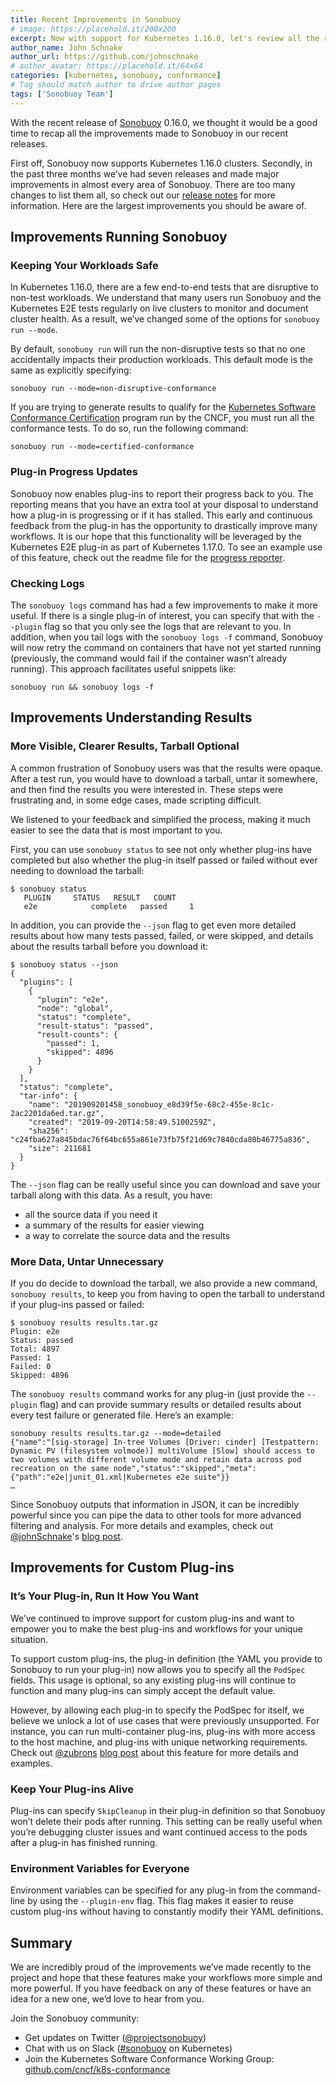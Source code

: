 ```yaml
---
title: Recent Improvements in Sonobuoy
# image: https://placehold.it/200x200
excerpt: Now with support for Kubernetes 1.16.0, let's review all the recent improvements to Sonobuoy.
author_name: John Schnake
author_url: https://github.com/johnschnake
# author_avatar: https://placehold.it/64x64
categories: [kubernetes, sonobuoy, conformance]
# Tag should match author to drive author pages
tags: ['Sonobuoy Team']
---
```


With the recent release of [Sonobuoy][github] 0.16.0, we thought it would be a good time to recap all the improvements made to Sonobuoy in our recent releases.

First off, Sonobuoy now supports Kubernetes 1.16.0 clusters.  Secondly, in the past three months we’ve had seven releases and made major improvements in almost every area of Sonobuoy. There are too many changes to list them all, so check out our [release notes][releases] for more information. Here are the largest improvements you should be aware of.

## Improvements Running Sonobuoy
### Keeping Your Workloads Safe
In Kubernetes 1.16.0, there are a few end-to-end tests that are disruptive to non-test workloads. We understand that many users run Sonobuoy and the Kubernetes E2E tests regularly on live clusters to monitor and document cluster health. As a result, we’ve changed some of the options for `sonobuoy run --mode`.

By default, `sonobuoy run` will run the non-disruptive tests so that no one accidentally impacts their production workloads. This default mode is the same as explicitly specifying:

```
sonobuoy run --mode=non-disruptive-conformance
```

If you are trying to generate results to qualify for the [Kubernetes Software
Conformance Certification][cncf] program run by the CNCF, you must run all the conformance tests. To do so, run the following command: 

```
sonobuoy run --mode=certified-conformance
```

### Plug-in Progress Updates
Sonobuoy now enables plug-ins to report their progress back to you. The reporting means that you have an extra tool at your disposal to understand how a plug-in is progressing or if it has stalled. This early and continuous feedback from the plug-in has the opportunity to drastically improve many workflows. It is our hope that this functionality will be leveraged by the Kubernetes E2E plug-in as part of Kubernetes 1.17.0. To see an example use of this feature, check out the readme file for the [progress reporter][progressExample].

### Checking Logs
The `sonobuoy logs` command has had a few improvements to make it more useful. If there is a single plug-in of interest, you can specify that with the `--plugin` flag so that you only see the logs that are relevant to you. In addition, when you tail logs with the `sonobuoy logs -f` command, Sonobuoy will now retry the command on containers that have not yet started running (previously, the command would fail if the container wasn’t already running). This approach facilitates useful snippets like:

```
sonobuoy run && sonobuoy logs -f
```

## Improvements Understanding Results
### More Visible, Clearer Results, Tarball Optional
A common frustration of Sonobuoy users was that the results were opaque. After a test run, you would have to download a tarball, untar it somewhere, and then find the results you were interested in. These steps were frustrating and, in some edge cases, made scripting difficult.

We listened to your feedback and simplified the process, making it much easier to see the data that is most important to you.

First, you can use `sonobuoy status` to see not only whether plug-ins have completed but also whether the plug-in itself passed or failed without ever needing to download the tarball:

```
$ sonobuoy status
   PLUGIN     STATUS   RESULT   COUNT
   e2e            complete   passed     1
```

In addition, you can provide the `--json` flag to get even more detailed results about how many tests passed, failed, or were skipped, and details about the results tarball before you download it:

```
$ sonobuoy status --json
{
  "plugins": [
    {
      "plugin": "e2e",
      "node": "global",
      "status": "complete",
      "result-status": "passed",
      "result-counts": {
        "passed": 1,
        "skipped": 4896
      }
    }
  ],
  "status": "complete",
  "tar-info": {
    "name": "201909201458_sonobuoy_e8d39f5e-68c2-455e-8c1c-2ac2201da6ed.tar.gz",
    "created": "2019-09-20T14:58:49.5100259Z",
    "sha256": "c24fba627a845bdac76f64bc655a861e73fb75f21d69c7840cda80b46775a836",
    "size": 211681
  }
}
```

The `--json` flag can be really useful since you can download and save your tarball along with this data. As a result, you have:

 - all the source data if you need it
 - a summary of the results for easier viewing
 - a way to correlate the source data and the results

### More Data, Untar Unnecessary
If you do decide to download the tarball, we also provide a new command, `sonobuoy results`, to keep you from having to open the tarball to understand if your plug-ins passed or failed:

```
$ sonobuoy results results.tar.gz
Plugin: e2e
Status: passed
Total: 4897
Passed: 1
Failed: 0
Skipped: 4896
```

The `sonobuoy results` command works for any plug-in (just provide the `--plugin` flag) and can provide summary results or detailed results about every test failure or generated file. Here’s an example:

```
sonobuoy results results.tar.gz --mode=detailed
{"name":"[sig-storage] In-tree Volumes [Driver: cinder] [Testpattern: Dynamic PV (filesystem volmode)] multiVolume [Slow] should access to two volumes with different volume mode and retain data across pod recreation on the same node","status":"skipped","meta":{"path":"e2e|junit_01.xml|Kubernetes e2e suite"}}
…
```

Since Sonobuoy outputs that information in JSON, it can be incredibly powerful since you can pipe the data to other tools for more advanced filtering and analysis. For more details and examples, check out [@johnSchnake][schnakeGithub]'s [blog post][resultsBlogPost].

## Improvements for Custom Plug-ins
### It’s Your Plug-in, Run It How You Want
We’ve continued to improve support for custom plug-ins and want to empower you to make the best plug-ins and workflows for your unique situation.

To support custom plug-ins, the plug-in definition (the YAML you provide to Sonobuoy to run your plug-in) now allows you to specify all the `PodSpec` fields. This usage is optional, so any existing plug-ins will continue to function and many plug-ins can simply accept the default value.

However, by allowing each plug-in to specify the PodSpec for itself, we believe we unlock a lot of use cases that were previously unsupported. For instance, you can run multi-container plug-ins, plug-ins with more access to the host machine, and plug-ins with unique networking requirements. Check out [@zubrons][zubronGithub] [blog post][podSpecBlogPost] about this feature for more details and examples.

### Keep Your Plug-ins Alive
Plug-ins can specify `SkipCleanup` in their plug-in definition so that Sonobuoy won’t delete their pods after running. This setting can be really useful when you’re debugging cluster issues and  want continued access to the pods after a plug-in has finished running.

### Environment Variables for Everyone
Environment variables can be specified for any plug-in from the command-line by using the `--plugin-env` flag. This flag makes it easier to reuse custom plug-ins without having to constantly modify their YAML definitions.

## Summary

We are incredibly proud of the improvements we’ve made recently to the project and hope that these features make your workflows more simple and more powerful. If you have feedback on any of these features or have an idea for a new one, we’d love to hear from you.

Join the Sonobuoy community:

- Get updates on Twitter ([@projectsonobuoy][twitter])
- Chat with us on Slack ([#sonobuoy][slack] on Kubernetes)
- Join the Kubernetes Software Conformance Working Group: [github.com/cncf/k8s-conformance][conformance-wg]

[twitter]: https://twitter.com/projectsonobuoy
[slack]: https://kubernetes.slack.com/messages/C6L3G051C
[conformance-wg]: https://github.com/cncf/k8s-conformance
[github]: https://github.com/vmware-tanzu/sonobuoy
[cncf]: https://www.cncf.io/certification/software-conformance/
[schnakeGithub]: https://github.com/johnschnake
[zubronGithub]: https://github.com/zubron
[releases]: https://github.com/vmware-tanzu/sonobuoy/releases
[progressExample]: https://github.com/vmware-tanzu/sonobuoy/tree/master/examples/plugins/progress-reporter
[resultsBlogpost]: https://sonobuoy.io/simplified-results-reporting-with-sonobuoy/
[podSpecBlogPost]: https://sonobuoy.io/customizing-plugin-podspecs/